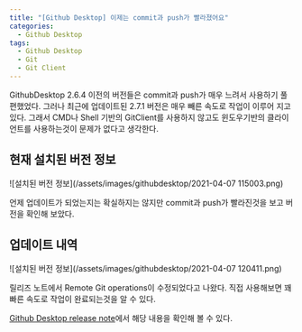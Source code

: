 ```yaml
---
title: "[Github Desktop] 이제는 commit과 push가 빨라졌어요"
categories:
  - Github Desktop
tags:
  - Github Desktop
  - Git
  - Git Client
---
```


GithubDesktop 2.6.4 이전의 버전들은 commit과 push가 매우 느려서 사용하기 풀편했었다. 그러나 최근에 업데이트된 2.7.1 버전은 매우 빼른 속도로 작업이 이루어 지고 있다. 그래서 CMD나 Shell 기반의 GitClient를 사용하지 않고도 윈도우기반의 클라이언트를 사용하는것이 문제가 없다고 생각한다.

## 현재 설치된 버전 정보

![설치된 버전 정보](/assets/images/githubdesktop/2021-04-07 115003.png)

언제 업데이트가 되었는지는 확실하지는 않지만 commit과 push가 빨라진것을 보고 버전을 확인해 보았다.

## 업데이트 내역

![설치된 버전 정보](/assets/images/githubdesktop/2021-04-07 120411.png)

릴리즈 노트에서 Remote Git operations이 수정되었다고 나왔다. 직접 사용해보면 꽤 빠른 속도로 작업이 완료되는것을 알 수 있다.

[Github Desktop release note](https://desktop.github.com/release-notes/)에서 해당 내용을 확인해 볼 수 있다.
